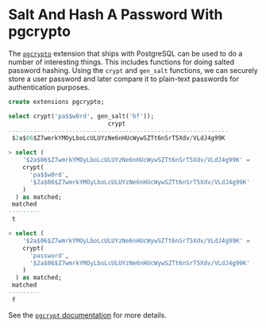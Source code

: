 # Salt And Hash A Password With pgcrypto

The
[`pgcrypto`](http://www.postgresql.org/docs/current/static/pgcrypto.html)
extension that ships with PostgreSQL can be used to do a number of
interesting things. This includes functions for doing salted password
hashing. Using the `crypt` and `gen_salt` functions, we can securely store a
user password and later compare it to plain-text passwords for
authentication purposes.

```sql
create extensions pgcrypto;

select crypt('pa$$w0rd', gen_salt('bf'));
                            crypt
--------------------------------------------------------------
 $2a$06$Z7wmrkYMOyLboLcULUYzNe6nHUcWywSZTt6nSrT5Xdv/VLdJ4g99K

> select (
    '$2a$06$Z7wmrkYMOyLboLcULUYzNe6nHUcWywSZTt6nSrT5Xdv/VLdJ4g99K' =
    crypt(
      'pa$$w0rd',
      '$2a$06$Z7wmrkYMOyLboLcULUYzNe6nHUcWywSZTt6nSrT5Xdv/VLdJ4g99K'
    )
  ) as matched;
 matched
---------
 t

> select (
    '$2a$06$Z7wmrkYMOyLboLcULUYzNe6nHUcWywSZTt6nSrT5Xdv/VLdJ4g99K' =
    crypt(
      'password',
      '$2a$06$Z7wmrkYMOyLboLcULUYzNe6nHUcWywSZTt6nSrT5Xdv/VLdJ4g99K'
    )
  ) as matched;
 matched
---------
 f
```

See the
[`pgcrypt` documentation](http://www.postgresql.org/docs/current/static/pgcrypto.html) for
more details.
